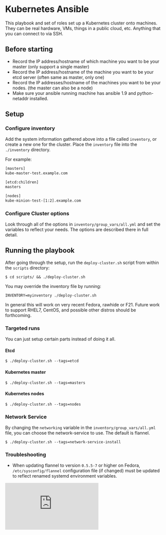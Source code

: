 # Kubernetes Ansible

This playbook and set of roles set up a Kubernetes cluster onto machines. They
can be real hardware, VMs, things in a public cloud, etc. Anything that you can connect to via SSH.

## Before starting

* Record the IP address/hostname of which machine you want to be your master (only support a single master)
* Record the IP address/hostname of the machine you want to be your etcd server (often same as master, only one)
* Record the IP addresses/hostname of the machines you want to be your nodes. (the master can also be a node)
* Make sure your ansible running machine has ansible 1.9 and python-netaddr installed.

## Setup

### Configure inventory

Add the system information gathered above into a file called `inventory`,
or create a new one for the cluster.
Place the `inventory` file into the `./inventory` directory.

For example:

```sh
[masters]
kube-master-test.example.com

[etcd:children]
masters

[nodes]
kube-minion-test-[1:2].example.com
```

### Configure Cluster options

Look through all of the options in `inventory/group_vars/all.yml` and
set the variables to reflect your needs. The options are described there
in full detail.

## Running the playbook

After going through the setup, run the `deploy-cluster.sh` script from within the `scripts` directory:

`$ cd scripts/ && ./deploy-cluster.sh`

You may override the inventory file by running:

`INVENTORY=myinventory ./deploy-cluster.sh`

In general this will work on very recent Fedora, rawhide or F21.  Future work to
support RHEL7, CentOS, and possible other distros should be forthcoming.

### Targeted runs

You can just setup certain parts instead of doing it all.

#### Etcd

`$ ./deploy-cluster.sh --tags=etcd`

#### Kubernetes master

`$ ./deploy-cluster.sh --tags=masters`

#### Kubernetes nodes

`$ ./deploy-cluster.sh --tags=nodes`

### Network Service

By changing the `networking` variable in the `inventory/group_vars/all.yml` file, you can choose the network-service to use.  The default is flannel.

`$ ./deploy-cluster.sh --tags=network-service-install`

### Troubleshooting

* When updating flannel to version ``0.5.5-7`` or higher on Fedora, ``/etc/sysconfig/flannel`` configuration file (if changed) must be updated to reflect renamed systemd environment variables.

[![Analytics](https://kubernetes-site.appspot.com/UA-36037335-10/GitHub/contrib/ansible/README.md?pixel)]()
